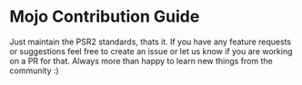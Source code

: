 # Mojo Contribution Guide

Just maintain the PSR2 standards, thats it. If you have any feature requests or suggestions feel free to create an issue or let us know if you are working on a PR for that. Always more than happy to learn new things from the community :)
